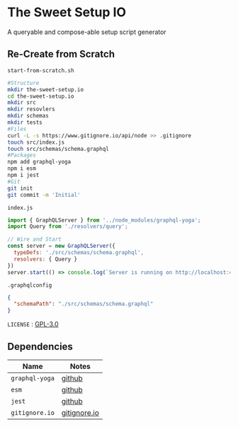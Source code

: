# The Sweet Setup IO

A queryable and compose-able setup script generator

## Re-Create from Scratch

`start-from-scratch.sh`

```bash
#Structure
mkdir the-sweet-setup.io
cd the-sweet-setup.io
mkdir src
mkdir resovlers
mkdir schemas
mkdir tests
#Files
curl -L -s https://www.gitignore.io/api/node >> .gitignore
touch src/index.js
touch src/schemas/schema.graphql
#Packages
npm add graphql-yoga
npm i esm
npm i jest
#Git
git init
git commit -m 'Initial'
```

`index.js`

```javascript
import { GraphQLServer } from '../node_modules/graphql-yoga';
import Query from './resolvers/query';

// Wire and Start
const server = new GraphQLServer({
  typeDefs: './src/schemas/schema.graphql',
  resolvers: { Query }
})
server.start(() => console.log(`Server is running on http://localhost:4000`));
```

`.graphqlconfig`

```json
{
  "schemaPath": "./src/schemas/schema.graphql"
}
```

`LICENSE` : [GPL-3.0](https://choosealicense.com/licenses/gpl-3.0/#license-text)

## Dependencies

|Name|Notes|
|---|---|
|`graphql-yoga` |  [github](https://github.com/prisma/graphql-yoga)|
|`esm` | [github](https://github.com/standard-things/esm)|
|`jest` | [github](https://github.com/standard-things/esm)|
|`gitignore.io` |[gitignore.io](https://www.gitignore.io/)|
